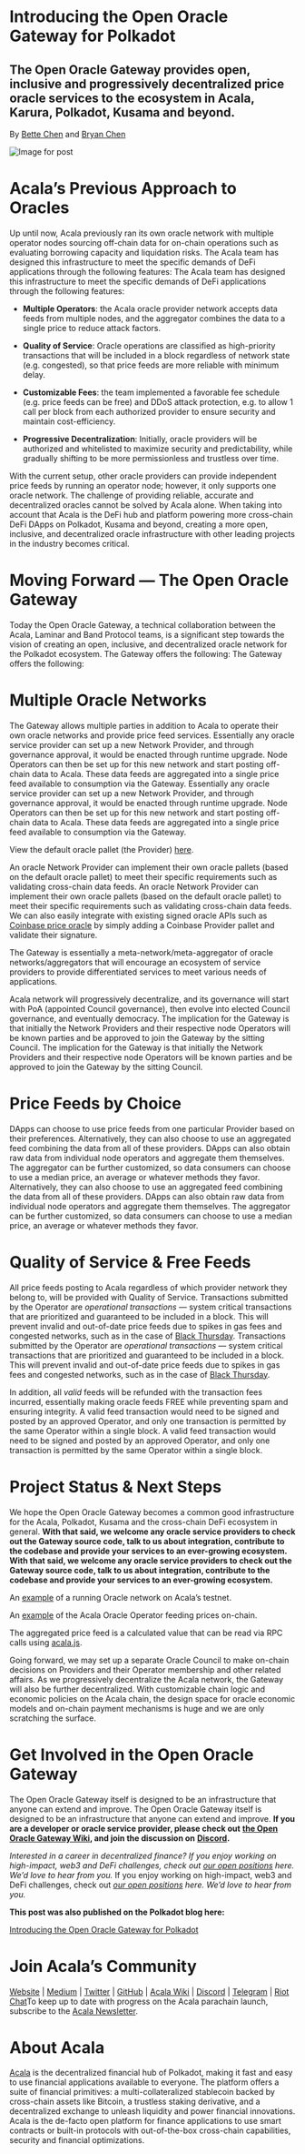 # Introducing the Open Oracle Gateway for Polkadot

## The Open Oracle Gateway provides open, inclusive and progressively decentralized price oracle services to the ecosystem in Acala, Karura, Polkadot, Kusama and beyond.

By [Bette Chen](https://medium.com/u/8d475d21e811?source=post_page-----3554f7a4254e--------------------------------) and [Bryan Chen](https://medium.com/u/241f963260c9?source=post_page-----3554f7a4254e--------------------------------)

![Image for post](https://miro.medium.com/max/1600/0*oEYR17rjpn2J6bQN)

# Acala’s Previous Approach to Oracles

Up until now, Acala previously ran its own oracle network with multiple operator nodes sourcing off-chain data for on-chain operations such as evaluating borrowing capacity and liquidation risks. The Acala team has designed this infrastructure to meet the specific demands of DeFi applications through the following features: The Acala team has designed this infrastructure to meet the specific demands of DeFi applications through the following features:

- **Multiple Operators**: the Acala oracle provider network accepts data feeds from multiple nodes, and the aggregator combines the data to a single price to reduce attack factors.

- **Quality of Service**: Oracle operations are classified as high-priority transactions that will be included in a block regardless of network state (e.g. congested), so that price feeds are more reliable with minimum delay.

- **Customizable Fees**: the team implemented a favorable fee schedule (e.g. price feeds can be free) and DDoS attack protection, e.g. to allow 1 call per block from each authorized provider to ensure security and maintain cost-efficiency.

- **Progressive Decentralization**: Initially, oracle providers will be authorized and whitelisted to maximize security and predictability, while gradually shifting to be more permissionless and trustless over time.

With the current setup, other oracle providers can provide independent price feeds by running an operator node; however, it only supports one oracle network. The challenge of providing reliable, accurate and decentralized oracles cannot be solved by Acala alone. When taking into account that Acala is the DeFi hub and platform powering more cross-chain DeFi DApps on Polkadot, Kusama and beyond, creating a more open, inclusive, and decentralized oracle infrastructure with other leading projects in the industry becomes critical.

# Moving Forward — The Open Oracle Gateway

Today the Open Oracle Gateway, a technical collaboration between the Acala, Laminar and Band Protocol teams, is a significant step towards the vision of creating an open, inclusive, and decentralized oracle network for the Polkadot ecosystem. The Gateway offers the following: The Gateway offers the following:

# Multiple Oracle Networks

The Gateway allows multiple parties in addition to Acala to operate their own oracle networks and provide price feed services. Essentially any oracle service provider can set up a new Network Provider, and through governance approval, it would be enacted through runtime upgrade. Node Operators can then be set up for this new network and start posting off-chain data to Acala. These data feeds are aggregated into a single price feed available to consumption via the Gateway. Essentially any oracle service provider can set up a new Network Provider, and through governance approval, it would be enacted through runtime upgrade. Node Operators can then be set up for this new network and start posting off-chain data to Acala. These data feeds are aggregated into a single price feed available to consumption via the Gateway.

View the default oracle pallet (the Provider) [here](https://github.com/open-web3-stack/open-runtime-module-library/tree/master/oracle).

An oracle Network Provider can implement their own oracle pallets (based on the default oracle pallet) to meet their specific requirements such as validating cross-chain data feeds. An oracle Network Provider can implement their own oracle pallets (based on the default oracle pallet) to meet their specific requirements such as validating cross-chain data feeds. We can also easily integrate with existing signed oracle APIs such as [Coinbase price oracle](https://blog.coinbase.com/introducing-the-coinbase-price-oracle-6d1ee22c7068) by simply adding a Coinbase Provider pallet and validate their signature.

The Gateway is essentially a meta-network/meta-aggregator of oracle networks/aggregators that will encourage an ecosystem of service providers to provide differentiated services to meet various needs of applications.

Acala network will progressively decentralize, and its governance will start with PoA (appointed Council governance), then evolve into elected Council governance, and eventually democracy. The implication for the Gateway is that initially the Network Providers and their respective node Operators will be known parties and be approved to join the Gateway by the sitting Council. The implication for the Gateway is that initially the Network Providers and their respective node Operators will be known parties and be approved to join the Gateway by the sitting Council.

# Price Feeds by Choice

DApps can choose to use price feeds from one particular Provider based on their preferences. Alternatively, they can also choose to use an aggregated feed combining the data from all of these providers. DApps can also obtain raw data from individual node operators and aggregate them themselves. The aggregator can be further customized, so data consumers can choose to use a median price, an average or whatever methods they favor. Alternatively, they can also choose to use an aggregated feed combining the data from all of these providers. DApps can also obtain raw data from individual node operators and aggregate them themselves. The aggregator can be further customized, so data consumers can choose to use a median price, an average or whatever methods they favor.

# Quality of Service & Free Feeds

All price feeds posting to Acala regardless of which provider network they belong to, will be provided with Quality of Service. Transactions submitted by the Operator are _operational transactions_ — system critical transactions that are prioritized and guaranteed to be included in a block. This will prevent invalid and out-of-date price feeds due to spikes in gas fees and congested networks, such as in the case of [Black Thursday](https://medium.com/aave/crypto-black-thursday-the-good-the-bad-and-the-ugly-7f2acebf2b83). Transactions submitted by the Operator are _operational transactions_ — system critical transactions that are prioritized and guaranteed to be included in a block. This will prevent invalid and out-of-date price feeds due to spikes in gas fees and congested networks, such as in the case of [Black Thursday](https://medium.com/aave/crypto-black-thursday-the-good-the-bad-and-the-ugly-7f2acebf2b83).

In addition, all _valid_ feeds will be refunded with the transaction fees incurred, essentially making oracle feeds FREE while preventing spam and ensuring integrity. A valid feed transaction would need to be signed and posted by an approved Operator, and only one transaction is permitted by the same Operator within a single block. A valid feed transaction would need to be signed and posted by an approved Operator, and only one transaction is permitted by the same Operator within a single block.

# Project Status & Next Steps

We hope the Open Oracle Gateway becomes a common good infrastructure for the Acala, Polkadot, Kusama and the cross-chain DeFi ecosystem in general. **With that said, we welcome any oracle service providers to check out the Gateway source code, talk to us about integration, contribute to the codebase and provide your services to an ever-growing ecosystem.** **With that said, we welcome any oracle service providers to check out the Gateway source code, talk to us about integration, contribute to the codebase and provide your services to an ever-growing ecosystem.**

An [example](https://acala-testnet.subscan.io/runtime/OperatorMembershipAcala?version=606) of a running Oracle network on Acala’s testnet.

An [example](https://acala-testnet.subscan.io/account/5Fe3jZRbKes6aeuQ6HkcTvQeNhkkRPTXBwmNkuAPoimGEv45) of the Acala Oracle Operator feeding prices on-chain.

The aggregated price feed is a calculated value that can be read via RPC calls using [acala.js](https://github.com/AcalaNetwork/acala.js).

Going forward, we may set up a separate Oracle Council to make on-chain decisions on Providers and their Operator membership and other related affairs. As we progressively decentralize the Acala network, the Gateway will also be further decentralized. With customizable chain logic and economic policies on the Acala chain, the design space for oracle economic models and on-chain payment mechanisms is huge and we are only scratching the surface.

# Get Involved in the Open Oracle Gateway

The Open Oracle Gateway itself is designed to be an infrastructure that anyone can extend and improve. The Open Oracle Gateway itself is designed to be an infrastructure that anyone can extend and improve. **If you are a developer or oracle service provider, please check out** [**the Open Oracle Gateway Wiki**](https://wiki.acala.network/learn/basics/oracle)**, and join the discussion on** [**Discord**](https://discord.gg/jYC5QeG)**.**

_Interested in a career in decentralized finance? If you enjoy working on high-impact, web3 and DeFi challenges, check out_ [_our open positions_](https://jobs.lever.co/acala/) _here. We’d love to hear from you._ If you enjoy working on high-impact, web3 and DeFi challenges, check out</em> [_our open positions_](https://jobs.lever.co/acala/) _here. We’d love to hear from you._

**This post was also published on the Polkadot blog here:**

[Introducing the Open Oracle Gateway for Polkadot](https://medium.com/polkadot-network/introducing-the-open-oracle-gateway-for-polkadot-1cf2e1b71c92)

# Join Acala’s Community

[Website](https://acala.network/) | [Medium](https://medium.com/acalanetwork) | [Twitter](https://twitter.com/AcalaNetwork) | [GitHub](https://github.com/AcalaNetwork/Acala) | [Acala Wiki](https://github.com/AcalaNetwork/Acala/wiki) | [Discord](https://discord.gg/vdbFVCH) | [Telegram](https://t.me/acalaofficial) | [Riot Chat](https://riot.im/app/#/room/#acala:matrix.org)To keep up to date with progress on the Acala parachain launch, subscribe to the [Acala Newsletter](https://share.hsforms.com/1X9RxkXk-R62I0VNbATaDXw4h8qc).

# About Acala

[Acala](http://acala.network/) is the decentralized financial hub of Polkadot, making it fast and easy to use financial applications available to everyone. The platform offers a suite of financial primitives: a multi-collateralized stablecoin backed by cross-chain assets like Bitcoin, a trustless staking derivative, and a decentralized exchange to unleash liquidity and power financial innovations. Acala is the de-facto open platform for finance applications to use smart contracts or built-in protocols with out-of-the-box cross-chain capabilities, security and financial optimizations.

